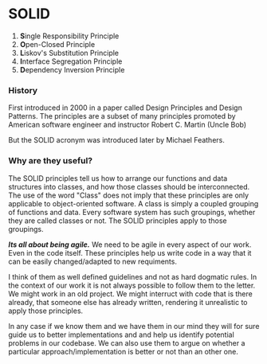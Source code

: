 ﻿# SOLID 

1. **S**ingle Responsibility Principle
2. **O**pen-Closed Principle
3. **L**iskov's Substitution Principle
4. **I**nterface Segregation Principle
5. **D**ependency Inversion Principle

### History

First introduced in 2000 in a paper called Design Principles and Design Patterns.
The principles are a subset of many principles promoted by American software engineer and 
instructor Robert C. Martin (Uncle Bob)

But the SOLID acronym was introduced later by Michael Feathers.

### Why are they useful?

The SOLID principles tell us how to arrange our functions and data structures into classes, 
and how those classes should be interconnected.
The use of the word "Class" does not imply that these principles are only applicable to 
object-oriented software.
A class is simply a coupled grouping of functions and data. 
Every software system has such groupings, whether they are called classes or not. 
The SOLID principles apply to those groupings.

_**Its all about being agile.**_ We need to be agile in every aspect of our work. Even in the code itself.
These principles help us write code in a way that it can be easily changed/adapted to new requiments.

I think of them as well defined guidelines and not as hard dogmatic rules.
In the context of our work it is not always possible to follow them to the letter.
We might work in an old project. We might interruct with code that is there already,
that someone else has already written, rendering it unrealistic to apply those principles.

In any case if we know them and we have them in our mind they will for sure guide
us to better implementations and and help us identify potential problems in our codebase.
We can also use them to argue on whether a particular approach/implementation is better or not than
an other one.



